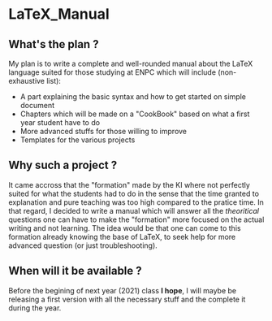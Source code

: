 # LaTeX_Manual 
## What's the plan ?
My plan is to write a complete and well-rounded manual about the LaTeX language suited for those studying at ENPC which will include (non-exhaustive list):
* A part explaining the basic syntax and how to get started on simple document
* Chapters which will be made on a "CookBook" based on what a first year student have to do
* More advanced stuffs for those willing to improve
* Templates for the various projects 
## Why such a project ?
It came accross that the "formation" made by the KI where not perfectly suited for what the students had to do in the sense that the time granted to explanation and pure teaching was too high compared to the pratice time.
In that regard, I decided to write a manual which will answer all the *theoritical* questions one can have to make the "formation" more focused on the actual writing and not learning. The idea would be that one can come to this formation already knowing the base of LaTeX, to seek help for more advanced question (or just troubleshooting).
## When will it be available ?
Before the begining of next year (2021) class **I hope**, I will maybe be releasing a first version with all the necessary stuff and the complete it during the year.
